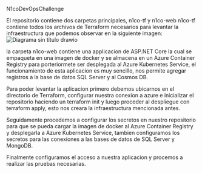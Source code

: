 
N1coDevOpsChallenge

El repositorio contiene dos carpetas principales, n1co-tf y n1co-web
n1co-tf contiene todos los archivos de Terraform necesarios para levantar la infraestructura que podemos observar en la siguiente imagen:
![Diagrama sin título drawio](https://github.com/christian9/N1coDevOpsChallenge/assets/2847885/01a3a9e9-0676-4b01-be36-6f090f38f276)

la carpeta n1co-web contiene una applicacion de ASP.NET Core la cual se empaqueta en una imagen de docker y se almacena en un Azure Container Registry
para porteriormete ser desplegada al Azure Kubernetes Service, el funcionamiento de esta aplicacion es muy sencillo, nos permite agregar registros 
a la base de datos SQL Server y al Cosmos DB.


Para poder levantar la aplicacion primero debemos ubicarnos en el directorio de Terraform, configurar nuestra conexion a azure e inicializar el repositorio
haciendo un terraform init y luego proceder al despliegue con terraform apply, esto nos creara la infraestructura mencionada antes.

Seguidamente procedemos a configurar los secretos en nuestro repositorio para que se pueda cargar la imagen de docker al Azure Container Registry y 
desplegarla a Azure Kubernetes Service, tambien configuramos los secretos para las conexiones a las bases de datos de SQL Server y MongoDB.

Finalmente configuramos el acceso a nuestra aplicacion y procemos a realizar las pruebas necesarias. 
